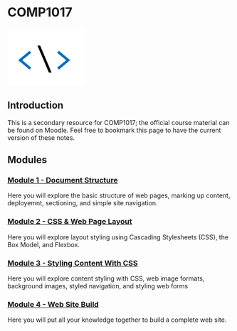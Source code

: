 # COMP1017

![comp1017-icon.png](comp1017-icon.png)

## Introduction
This is a secondary resource for COMP1017; the official course material can be found on Moodle. Feel free to bookmark this page to have the current version of these notes.

## Modules

### [Module 1 - Document Structure](module1/README.md)
Here you will explore the basic structure of web pages, marking up content, deployemnt, sectioning, and simple site navigation.

### [Module 2 - CSS & Web Page Layout](module2/README.md)
Here you will explore layout styling using Cascading Stylesheets (CSS), the Box Model, and Flexbox.

### [Module 3 - Styling Content With CSS](module3/README.md)
Here you will explore content styling with CSS, web image formats, background images, styled navigation, and styling web forms

### [Module 4 - Web Site Build](module4/README.md)
Here you will put all your knowledge together to build a complete web site.
